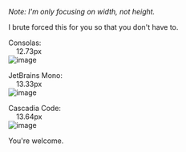 *Note: I'm only focusing on width, not height.*

I brute forced this for you so that you don't have to.

Consolas:\
&nbsp;&nbsp;&nbsp;&nbsp;12.73px\
![image](https://user-images.githubusercontent.com/71090710/118677938-8c60f600-b7f4-11eb-9a95-7ba388524e16.png)

JetBrains Mono:\
&nbsp;&nbsp;&nbsp;&nbsp;13.33px\
![image](https://user-images.githubusercontent.com/71090710/118678256-c3cfa280-b7f4-11eb-93da-15fcfb9964a8.png)

Cascadia Code:\
&nbsp;&nbsp;&nbsp;&nbsp;13.64px\
![image](https://user-images.githubusercontent.com/71090710/118678490-faa5b880-b7f4-11eb-8512-95992a7dad07.png)

You're welcome.
